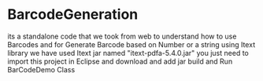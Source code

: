 # BarcodeGeneration
its a standalone code that we took from web to understand how to use Barcodes and for Generate Barcode based on Number or a string using Itext library
we have used Itext jar named "itext-pdfa-5.4.0.jar"
you just need to import this project in Eclipse and download and add jar 
build and Run BarCodeDemo Class
